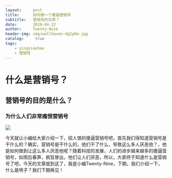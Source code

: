 ```yaml
---
layout:     post
title:      如何做一个傻逼营销号
subtitle:   营销号的日常？
date:       2020-04-22
author:     Twenty-Nine
header-img: img/wallhaven-dg2y6m.jpg
catalog: 	 true
tags:
    - yingxiaohao
    - 营销号
---
```


# 什么是营销号？

## 营销号的目的是什么？

### 为什么人们非常痛恨营销号

![](https://w.wallhaven.cc/full/q6/wallhaven-q6q6qq.jpg)

今天就让小编给大家介绍一下，招人恨的傻逼营销号吧，首先我们得知道营销号是干什么的？确实，营销号是干什么的，他们干了什么，导致这么多人厌恶他？，他是如何做到让这么多人厌恶他呢？随着科技的发展，人们的进步越来越多的傻逼营销号，如雨后春笋，疯狂冒出，他们让人们厌恶，所以，大家终于知道什么是营销号了吧，今天的文章就到这了，我是小编Twenty-Nine，下期，我们介绍一下，什么是喷子？我们下期再见！
